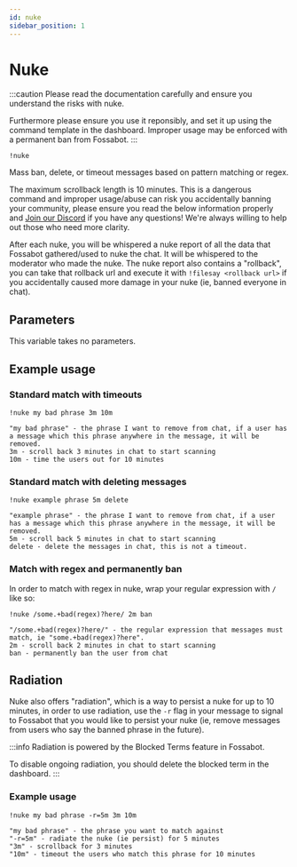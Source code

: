 ```yaml
---
id: nuke
sidebar_position: 1
---
```


# Nuke

:::caution Please read the documentation carefully and ensure you understand the risks with nuke.

Furthermore please ensure you use it reponsibly, and set it up using the command template in the dashboard. Improper usage may be enforced with a permanent ban from Fossabot.
:::

```
!nuke
```

Mass ban, delete, or timeout messages based on pattern matching or regex.

The maximum scrollback length is 10 minutes. This is a dangerous command and improper usage/abuse can risk you accidentally banning your community, please ensure you read the below information properly and [Join our Discord](https://fossabot.com/discord) if you have any questions! We're always willing to help out those who need more clarity.

After each nuke, you will be whispered a nuke report of all the data that Fossabot gathered/used to nuke the chat. It will be whispered to the moderator who made the nuke. The nuke report also contains a "rollback", you can take that rollback url and execute it with `!filesay <rollback url>` if you accidentally caused more damage in your nuke (ie, banned everyone in chat).

## Parameters

This variable takes no parameters.

## Example usage

### Standard match with timeouts 

```
!nuke my bad phrase 3m 10m

"my bad phrase" - the phrase I want to remove from chat, if a user has a message which this phrase anywhere in the message, it will be removed.
3m - scroll back 3 minutes in chat to start scanning
10m - time the users out for 10 minutes
```

### Standard match with deleting messages

```
!nuke example phrase 5m delete

"example phrase" - the phrase I want to remove from chat, if a user has a message which this phrase anywhere in the message, it will be removed.
5m - scroll back 5 minutes in chat to start scanning
delete - delete the messages in chat, this is not a timeout.
```

### Match with regex and permanently ban

In order to match with regex in nuke, wrap your regular expression with `/` like so:

```
!nuke /some.+bad(regex)?here/ 2m ban

"/some.+bad(regex)?here/" - the regular expression that messages must match, ie "some.+bad(regex)?here".
2m - scroll back 2 minutes in chat to start scanning
ban - permanently ban the user from chat
```

## Radiation

Nuke also offers "radiation", which is a way to persist a nuke for up to 10 minutes, in order to use radiation, use the `-r` flag in your message to signal to Fossabot that you would like to persist your nuke (ie, remove messages from users who say the banned phrase in the future).

:::info Radiation is powered by the Blocked Terms feature in Fossabot.

To disable ongoing radiation, you should delete the blocked term in the dashboard.
:::

### Example usage

```
!nuke my bad phrase -r=5m 3m 10m

"my bad phrase" - the phrase you want to match against
"-r=5m" - radiate the nuke (ie persist) for 5 minutes
"3m" - scrollback for 3 minutes
"10m" - timeout the users who match this phrase for 10 minutes
```